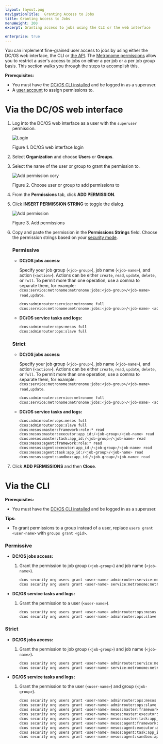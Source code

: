```yaml
---
layout: layout.pug
navigationTitle:  Granting Access to Jobs
title: Granting Access to Jobs
menuWeight: 200
excerpt: Granting access to jobs using the CLI or the web interface

enterprise: true
---
```


You can implement fine-grained user access to jobs by using either the DC/OS web interface, the CLI or [the API](/1.12/security/ent/iam-api/). The [Metronome permissions](/1.12/security/ent/perms-reference/#marathon-metronome) allow you to restrict a user's access to jobs on either a per job or a per job group basis. This section walks you through the steps to accomplish this.

**Prerequisites:**

- You must have the [DC/OS CLI installed](/1.12/cli/install/) and be logged in as a superuser.
- A [user account](/1.12/security/ent/users-groups/) to assign permissions to.

# <a name="job-group-access-via-ui"></a>Via the DC/OS web interface

1. Log into the DC/OS web interface as a user with the `superuser` permission.

   ![Login](/1.12/img/LOGIN-EE-Modal_View-1_12.png)

   Figure 1. DC/OS web interface login

1.  Select **Organization** and choose **Users** or **Groups**.

1.  Select the name of the user or group to grant the permission to.

    ![Add permission cory](/1.12/img/GUI-Organization-Users-Users_List_View_w_Users-1_12.png)

    Figure 2. Choose user or group to add permissions to

1.  From the **Permissions** tab, click **ADD PERMISSION**.

1.  Click **INSERT PERMISSION STRING** to toggle the dialog.

    ![Add permission](/1.12/img/GUI-Organization-Users-User_Alice_Add_Gen_Perms-1_12.png)

    Figure 3. Add permissions

1.  Copy and paste the permission in the **Permissions Strings** field. Choose the permission strings based on your [security mode](/1.12/security/ent/#security-modes).

    ### Permissive

    -  **DC/OS jobs access:**

       Specify your job group (`<job-group>`), job name (`<job-name>`), and action (`<action>`). Actions can be either `create`, `read`, `update`, `delete`, or `full`. To permit more than one operation, use a comma to separate them, for example: `dcos:service:metronome:metronome:jobs:<job-group>/<job-name> read,update`.

       ```bash
       dcos:adminrouter:service:metronome full
       dcos:service:metronome:metronome:jobs:<job-group>/<job-name> <action>
       ```

    -  **DC/OS service tasks and logs:**

       ```bash
       dcos:adminrouter:ops:mesos full
       dcos:adminrouter:ops:slave full
       ```

    ### Strict

    -  **DC/OS jobs access:**

       Specify your job group (`<job-group>`), job name (`<job-name>`), and action (`<action>`). Actions can be either `create`, `read`, `update`, `delete`, or `full`. To permit more than one operation, use a comma to separate them, for example: `dcos:service:metronome:metronome:jobs:<job-group>/<job-name> read,update`.

       ```bash
       dcos:adminrouter:service:metronome full
       dcos:service:metronome:metronome:jobs:<job-group>/<job-name> <action>
       ```

    -  **DC/OS service tasks and logs:**

       ```bash
       dcos:adminrouter:ops:mesos full
       dcos:adminrouter:ops:slave full
       dcos:mesos:master:framework:role:* read
       dcos:mesos:master:executor:app_id:/<job-group>/<job-name> read
       dcos:mesos:master:task:app_id:/<job-group>/<job-name> read
       dcos:mesos:agent:framework:role:* read
       dcos:mesos:agent:executor:app_id:/<job-group>/<job-name> read
       dcos:mesos:agent:task:app_id:/<job-group>/<job-name> read
       dcos:mesos:agent:sandbox:app_id:/<job-group>/<job-name> read
       ```       

1.  Click **ADD PERMISSIONS** and then **Close**.


# <a name="job-group-access-via-cli"></a>Via the CLI

**Prerequisites:**

- You must have the [DC/OS CLI installed](/1.12/cli/install/) and be logged in as a superuser.

**Tips:**

- To grant permissions to a group instead of a user, replace `users grant <user-name>` with `groups grant <gid>`.

### Permissive

-  **DC/OS jobs access:**

    1.  Grant the permission to job group (`<job-group>`) and job name (`<job-name>`).

        ```bash
        dcos security org users grant <user-name> adminrouter:service:metronome full --description "Controls access to Metronome services"
        dcos security org users grant <user-name> service:metronome:metronome:jobs:<job-group>/<job-name> full --description "Controls access to <job-group>/<job-name>"
        ```

-  **DC/OS service tasks and logs:**

    1.  Grant the permission to a user (`<user-name>`).

        ```bash
        dcos security org users grant <user-name> adminrouter:ops:mesos full --description "Grants access to the Mesos master API/UI and task details"
        dcos security org users grant <user-name> adminrouter:ops:slave full --description "Grants access to the Mesos agent API/UI and task details such as logs"
        ```   

### Strict

-  **DC/OS jobs access:**

    1.  Grant the permission to job group (`<job-group>`) and job name (`<job-name>`).

        ```bash
        dcos security org users grant <user-name> adminrouter:service:metronome full --description "Controls access to Metronome services"
        dcos security org users grant <user-name> service:metronome:metronome:jobs:<job-group>/<job-name> full --description "Controls access to <job-group>/<job-name>"
        ```

-  **DC/OS service tasks and logs:**

   1.  Grant the permission to the user (`<user-name>`) and group (`<job-group>`).

        ```bash
        dcos security org users grant <user-name> adminrouter:ops:mesos full --description "Grants access to the Mesos master API/UI and task details"
        dcos security org users grant <user-name> adminrouter:ops:slave full --description "Grants access to the Mesos agent API/UI and task details such as logs"
        dcos security org users grant <user-name> mesos:master:framework:role:* read --description "Controls access to frameworks registered with the Mesos default role"
        dcos security org users grant <user-name> mesos:master:executor:app_id:/<job-group>/<job-name> read --description "Controls access to executors running inside <job-group>/<job-name>"
        dcos security org users grant <user-name> mesos:master:task:app_id:/<job-group>/<job-name> read --description "Controls access to tasks running inside <job-group>/<job-name>"
        dcos security org users grant <user-name> mesos:agent:framework:role:* read --description "Controls access to information about frameworks registered under the Mesos default role"
        dcos security org users grant <user-name> mesos:agent:executor:app_id:/<job-group>/<job-name> read --description "Controls access to executors running inside <job-group>/<job-name>"
        dcos security org users grant <user-name> mesos:agent:task:app_id:/<job-group>/<job-name> read --description "Controls access to tasks running inside <job-group>/<job-name>"
        dcos security org users grant <user-name> mesos:agent:sandbox:app_id:/<gid>/ read --description "Controls access to the sandboxes of <job-group>/<job-name>"
        ```
